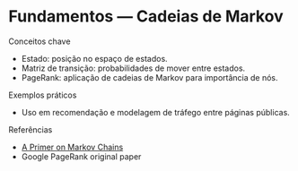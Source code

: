 # Fundamentos — Cadeias de Markov

Conceitos chave

- Estado: posição no espaço de estados.
- Matriz de transição: probabilidades de mover entre estados.
- PageRank: aplicação de cadeias de Markov para importância de nós.

Exemplos práticos

- Uso em recomendação e modelagem de tráfego entre páginas públicas.

Referências

- [A Primer on Markov Chains](https://example.com)
- Google PageRank original paper
